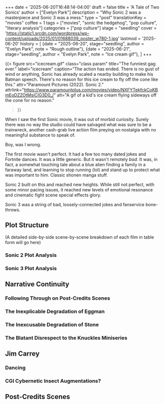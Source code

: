 +++
date = '2025-06-20T16:48:14-04:00'
draft = false
title = 'A Tale of Two Sonics'
author = ["Evelyn Park"]
description = "Why Sonic 2 was a masterpiece and Sonic 3 was a mess."
type = "post"
translationKey = "movies"
coffee = 1
tags = ["movies", "sonic the hedgehog", "pop culture", "literary analysis"]
categories = ["pop culture"]
stage = "seedling"
cover = 'https://static1.srcdn.com/wordpress/wp-content/uploads/2025/01/01688039_poster_w780-1.jpg'
lastmod = '2025-06-20'
history = [
  {date = "2025-06-20", stage="seedling", author = "Evelyn Park", note = "Rough outline"},
  {date = "2025-06-21", stage="seedling", author = "Evelyn Park", note = "Ice cream gif"},
]
+++

{{< figure
  src="icecream.gif"
  class="class param"
  title="The funniest gag ever."
  label="icecream"
  caption="The action has ended. There is no gust of wind or anything, Sonic has already scaled a nearby building to make his Batman speech. There's no reason for this ice cream to fly off the cone like this."
  attr="Paramount Pictures (2022). Sonic 2."
  attrlink="https://www.paramountplus.com/movies/video/NXFYTekfckCoKBmEoDZZOtMsiCIG3D0_/"
  alt="A gif of a kid's ice cream flying sideways off the cone for no reason."
 >}}

When I saw the first Sonic movie, it was out of morbid curiosity. Surely there was no way the studio could have salvaged what was sure to be a trainwreck, another cash-grab live action film preying on nostalgia with no meaningful substance to speak of.

Boy, was I wrong.

The first movie wasn't perfect. It had a few too many dated jokes and Fortnite dances. It was a little generic. But it wasn't remotely *bad*. It was, in fact, a somewhat touching tale about a blue alien finding a family in a faraway land, and learning to stop running (lol) and stand up to protect what was important to him. Classic shonen manga stuff.

Sonic 2 built on this and reached new heights. While still not perfect, with some minor pacing issues, it reached new levels of emotional resonance and cinematic fight scene special effects glory.

Sonic 3 was a string of bad, loosely-connected jokes and fanservice bone-throws.

## Plot Structure

(A detailed side-by-side scene-by-scene breakdown of each film in table form will go here)

### Sonic 2 Plot Analysis

### Sonic 3 Plot Analysis

## Narrative Continuity

### Following Through on Post-Credits Scenes

### The Inexplicable Degradation of Eggman

### The Inexcusable Degradation of Stone

### The Blatant Disrespect to the Knuckles Miniseries

## Jim Carrey

### Dancing

### CGI Cybernetic Insect Augmentations?

## Post-Credits Scenes